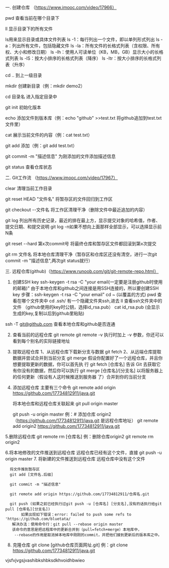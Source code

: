 ﻿一. 创建仓库 （https://www.imooc.com/video/17966）

pwd
查看当前在哪个目录下

ll
显示目录下的所有文件

ls用来显示目录或具体文件列表
	ls -1：每行列出一个文件，即以单列形式列出
	ls -a：列出所有文件，包括隐藏文件
	ls -la：所有文件的长格式列表（含权限、所有权、大小和修改日期）
	ls -lh：使用人可读单位（KB，MB，GB）显示大小的长格式列表
	ls -lS：按大小排序的长格式列表（降序）
	ls -ltr：按大小排序的长格式列表（升序）

cd ..
到上一级目录

mkdir
创建新目录（例：mkdir demo2）

cd 目录名
进入指定目录中

git init
初始化版本

echo 
添加文件到版本库（例：echo "github" >>test.txt   将github追加到test.txt文件里）

cat
展示当前文件的内容（例：cat test.txt）

git add
添加（例：git add test.txt）

git commit -m "描述信息"
为刚添加的文件添加描述信息

git status
查看仓库状态

二. Git工作流  （https://www.imooc.com/video/17967）

clear
清理当前工作目录

git reset HEAD "文件名"
将暂存区的文件回归到工作区

git checkout --文件名
将工作区清理干净（删除文件中最近追加的内容）

git log 列出所有历史记录，最近的排在最上方，显示提交对象的哈希值，作者、提交日期、和提交说明
	git log -n如果不想向上面那样全部显示，可以选择显示前N条

git reset --hard 第x次commit号
将最终仓库和暂存区文件都回滚到第x次提交

git rm 文件名
将本地仓库清理干净（暂存区和仓库区还没有清空，进行一次git commit -m "描述信息",两次git status就行）

三. 远程仓库(github)（https://www.runoob.com/git/git-remote-repo.html）

1. 创建SSH key
ssh-keygen -t rsa -C "your email(一定要是注册github时使用的邮箱)"
由于本地仓库和github之间连接是用SSH连接的，所以要创建SSH key
步骤：ssh-keygen -t rsa -C "your email"
          cd ~  (以覆盖的方式)
          pwd  查看在哪个文件夹中
          cd .ssh/    有一个隐藏文件夹ssh,进去
          ll   查看ssh文件夹中的文件    （github使用的key时公钥，选择id_rsa.pub）
          cat id_rsa.pub   (会显示生成的key,复制以后到github里粘贴)

ssh -T git@github.com
查看本地仓库和github是否连通

2. 查看当前的远程仓库
   git remote
   git remote -v     执行时加上 -v 参数，你还可以看到每个别名的实际链接地址

3. 提取远程仓库
    1、从远程仓库下载新分支与数据
         git fetch
     2、从远端仓库提取数据并尝试合并到当前分支
          git merge
     假设你配置好了一个远程仓库，并且你想要提取更新的数据，你可以首先执
     行 git fetch [仓库名] 告诉 Git 去获取它有你没有的数据，然后你可以执行
     git merge [仓库名]/[分支名] 以将服务器上的任何更新（假设有人这时候推送到服务器
     了）合并到你的当前分支

4. 添加远程仓库
主要有三个命令
     git remote add origin https://github.com/17734812911/java.git
     
     将本地仓库和远程仓库关联起来
     git pull origin master

     git push -u origin master
     例：# 添加仓库 origin2（https://github.com/17734812911/java.git 是远程仓库地址）
            git remote add origin2 https://github.com/17734812911/java.git

5.删除远程仓库
    git remote rm [仓库名]
    例：删除仓库origin2
           git remote rm origin2

6.将本地修改的文件推送到远程仓库
      远程仓库已经有这个文件，直接 git push -u origin master
7. 将新建的文件推送到远程仓库
      远程仓库中没有这个文件

      将文件推到暂存区
      git add [文件名.后缀]

      git commit -m "描述信息"

      git remote add origin https://github.com/17734812911/仓库名.git

      git push (如果之前已经执行过git push -u [仓库名] [分支名],没有的话执行给git pull [仓库名][分支名]) 
           如果出现如下错误：error: failed to push some refs to 'https://github.com/bluetata/ 
	   解决办法：使用命令行：git pull --rebase origin master
	   该命令的意思是把远程库中的更新合并到（pull=fetch+merge）本地库中，
	    --rebase的作用是取消掉本地库中刚刚的commit，并把他们接到更新后的版本库之中。




8. 克隆仓库
    git clone [github仓库页面网址.git]
    例：git clone https://github.com/17734812911/java.git     



vjsfvjvgsjvashibkshbksdkhvoidhbwieo